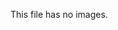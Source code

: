 <!-- >>>>>> BEGIN GENERATED FILE (resolve): SOURCE C:/Users/Burdette/Documents/GitHub/markdown_helper/test/resolve/tmp/template_no_image.md -->
This file has no images.
<!-- <<<<<< END GENERATED FILE (resolve): SOURCE C:/Users/Burdette/Documents/GitHub/markdown_helper/test/resolve/tmp/template_no_image.md -->
